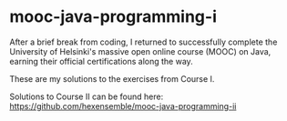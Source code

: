 # mooc-java-programming-i

After a brief break from coding, I returned to successfully complete the University of Helsinki's massive open online course (MOOC) on Java, earning their official certifications along the way.

These are my solutions to the exercises from Course I.

Solutions to Course II can be found here:
https://github.com/hexensemble/mooc-java-programming-ii

